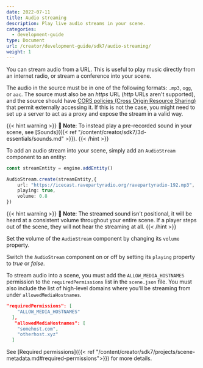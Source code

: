 ```yaml
---
date: 2022-07-11
title: Audio streaming
description: Play live audio streams in your scene.
categories:
  - development-guide
type: Document
url: /creator/development-guide/sdk7/audio-streaming/
weight: 1
---
```


You can stream audio from a URL. This is useful to play music directly from an internet radio, or stream a conference into your scene.

The audio in the source must be in one of the following formats: `.mp3`, `ogg`, or `aac`. The source must also be an _https_ URL (_http_ URLs aren't supported), and the source should have [CORS policies (Cross Origin Resource Sharing)](https://en.wikipedia.org/wiki/Cross-origin_resource_sharing) that permit externally accessing it. If this is not the case, you might need to set up a server to act as a proxy and expose the stream in a valid way.

{{< hint warning >}}
**📔 Note**:  To instead play a pre-recorded sound in your scene, see [Sounds]({{< ref "/content/creator/sdk7/3d-essentials/sounds.md" >}}).
{{< /hint >}}



To add an audio stream into your scene, simply add an `AudioStream` component to an entity:

```ts
const streamEntity = engine.addEntity()

AudioStream.create(streamEntity,{
	url: "https://icecast.ravepartyradio.org/ravepartyradio-192.mp3",
	playing: true,
	volume: 0.8
})
```

{{< hint warning >}}
**📔 Note**:  The streamed sound isn't positional, it will be heard at a consistent volume throughout your entire scene. If a player steps out of the scene, they will not hear the streaming at all.
{{< /hint >}}


Set the volume of the `AudioStream` component by changing its `volume` property.

Switch the `AudioStream` component on or off by setting its `playing` property to _true_ or _false_.

To stream audio into a scene, you must add the `ALLOW_MEDIA_HOSTNAMES` permission to the `requiredPermissions` list in the `scene.json` file. You must also include the list of high-level domains where you'll be streaming from under `allowedMediaHostnames`.

```json
"requiredPermissions": [
    "ALLOW_MEDIA_HOSTNAMES"
  ],
   "allowedMediaHostnames": [
    "somehost.com",
    "otherhost.xyz"
  ]
```

See [Required permissions]({{< ref "/content/creator/sdk7/projects/scene-metadata.md#required-permissions">}}) for more details.

